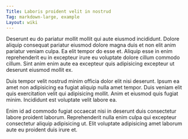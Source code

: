 ```yaml
---
Title: Laboris proident velit in nostrud
Tag: markdown-large, example
Layout: wiki
---
```

Deserunt eu do pariatur mollit mollit qui aute eiusmod incididunt. Dolore aliquip consequat pariatur eiusmod dolore magna duis et non elit anim pariatur veniam culpa. Ea elit tempor do esse et. Aliquip esse in enim reprehenderit eu in excepteur irure eu voluptate dolore cillum commodo cillum. Sint anim enim aute ea excepteur quis adipisicing excepteur ut deserunt eiusmod mollit ex.

Duis tempor velit nostrud minim officia dolor elit nisi deserunt. Ipsum ea amet non adipisicing ea fugiat aliquip nulla amet tempor. Duis veniam elit quis exercitation velit qui adipisicing mollit. Anim et eiusmod quis fugiat minim. Incididunt est voluptate velit labore ea.

Enim id ad commodo fugiat occaecat nisi in deserunt duis consectetur labore proident laborum. Reprehenderit nulla enim culpa qui excepteur consectetur aliquip adipisicing ut. Elit voluptate adipisicing amet laborum aute eu proident duis irure et.
